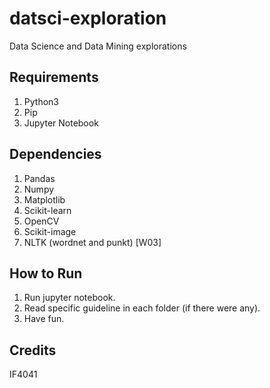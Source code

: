 # datsci-exploration
Data Science and Data Mining explorations

## Requirements

1. Python3
2. Pip
3. Jupyter Notebook

## Dependencies

1. Pandas
2. Numpy
3. Matplotlib
4. Scikit-learn
5. OpenCV
6. Scikit-image
7. NLTK (wordnet and punkt) [W03]

## How to Run

1. Run jupyter notebook.
2. Read specific guideline in each folder (if there were any).
3. Have fun.

## Credits

IF4041